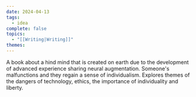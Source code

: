 ```yaml
---
date: 2024-04-13
tags:
  - idea
complete: false
topics:
  - "[[Writing|Writing]]"
themes: 
---
```

A book about a hind mind that is created on earth due to the development of advanced experience sharing neural augmentation. Someone's malfunctions and they regain a sense of individualism. Explores themes of the dangers of technology, ethics, the importance of individuality and liberty. 
